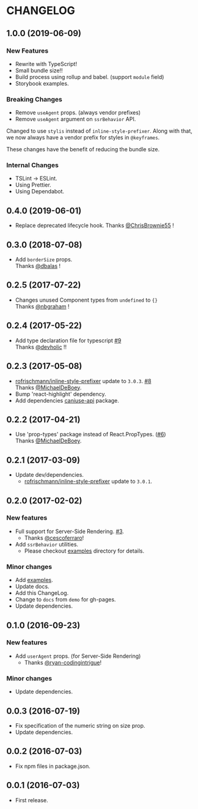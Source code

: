 # CHANGELOG

## 1.0.0 (2019-06-09)

### New Features

- Rewrite with TypeScript!
- Small bundle size!!
- Build process using rollup and babel. (support `module` field)
- Storybook examples.

### Breaking Changes

- Remove `useAgent` props. (always vendor prefixes)
- Remove `useAgent` argument on `ssrBehavior` API.

Changed to use `stylis` instead of `inline-style-prefixer`. Along with that, we now always have a vendor prefix for styles in `@keyframes`.

These changes have the benefit of reducing the bundle size.

### Internal Changes

- TSLint -> ESLint.
- Using Prettier.
- Using Dependabot.

## 0.4.0 (2019-06-01)

- Replace deprecated lifecycle hook. Thanks [@ChrisBrownie55](https://github.com/ChrisBrownie55) !

## 0.3.0 (2018-07-08)

- Add `borderSize` props.  
  Thanks [@dbalas](https://github.com/dbalas) !

## 0.2.5 (2017-07-22)

- Changes unused Component types from `undefined` to `{}`  
  Thanks [@nbgraham](https://github.com/nbgraham) !

## 0.2.4 (2017-05-22)

- Add type declaration file for typescript [#9](https://github.com/tsuyoshiwada/react-md-spinner/pull/9)  
  Thanks [@devholic](https://github.com/devholic) !!

## 0.2.3 (2017-05-08)

- [rofrischmann/inline-style-prefixer](https://github.com/rofrischmann/inline-style-prefixer) update to `3.0.3`. [#8](https://github.com/tsuyoshiwada/react-md-spinner/pull/8)  
  Thanks [@MichaelDeBoey](https://github.com/MichaelDeBoey).
- Bump 'react-highlight' dependency.
- Add dependencies [caniuse-api](https://github.com/nyalab/caniuse-api) package.

## 0.2.2 (2017-04-21)

- Use 'prop-types' package instead of React.PropTypes. ([#6](https://github.com/tsuyoshiwada/react-md-spinner/pull/6))  
  Thanks [@MichaelDeBoey](https://github.com/MichaelDeBoey).

## 0.2.1 (2017-03-09)

- Update dev/dependencies.
  - [rofrischmann/inline-style-prefixer](https://github.com/rofrischmann/inline-style-prefixer) update to `3.0.1`.

## 0.2.0 (2017-02-02)

### New features

- Full support for Server-Side Rendering. [#3](https://github.com/tsuyoshiwada/react-md-spinner/issues/3).
  - Thanks [@cescoferraro](https://github.com/cescoferraro)!
- Add `ssrBehavior` utilities.
  - Please checkout [examples](./examples/) directory for details.

### Minor changes

- Add [examples](./examples/).
- Update docs.
- Add this ChangeLog.
- Change to `docs` from `demo` for gh-pages.
- Update dependencies.

## 0.1.0 (2016-09-23)

### New features

- Add `userAgent` props. (for Server-Side Rendering)
  - Thanks [@ryan-codingintrigue](https://github.com/ryan-codingintrigue)!

### Minor changes

- Update dependencies.

## 0.0.3 (2016-07-19)

- Fix specification of the numeric string on size prop.
- Update dependencies.

## 0.0.2 (2016-07-03)

- Fix npm files in package.json.

## 0.0.1 (2016-07-03)

- First release.
